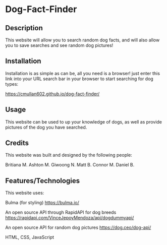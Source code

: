 # Dog-Fact-Finder

## Description

This website will allow you to search random dog facts, and will also allow you to save searches and see random dog pictures!

## Installation

Installation is as simple as can be, all you need is a browser! just enter this link into your URL search bar in your browser to start searching for dog types:

https://cmullan602.github.io/dog-fact-finder/
## Usage

This website can be used to up your knowledge of dogs, as well as provide pictures of the dog you have searched.

## Credits

This website was built and designed by the following people:

Britiana M.
Ashton M.
Giwoong N.
Matt B.
Connor M.
Daniel B.

## Features/Technologies

This website uses:

Bulma (for styling) https://bulma.io/

An open source API through RapidAPI for dog breeds https://rapidapi.com/VinceJepoyMendoza/api/dogdummyapi/

An open source API for random dog pictures https://dog.ceo/dog-api/

HTML, CSS, JavaScript